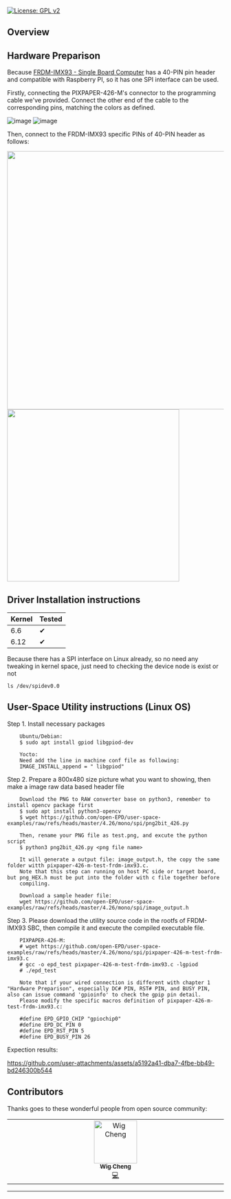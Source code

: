 [![License: GPL v2](https://img.shields.io/badge/License-GPL%20v2-blue.svg)](https://www.gnu.org/licenses/old-licenses/gpl-2.0.en.html)

## Overview

## Hardware Preparison

Because [FRDM-IMX93 - Single Board Computer](https://youtu.be/ZpD9j6_nsNI?si=w4PjBL8ydYqj8hmg) has a 40-PIN pin header and compatible with Raspberry PI, so it has one SPI interface can be used.

Firstly, connecting the PIXPAPER-426-M's connector to the programming cable we've provided. Connect the other end of the cable to the corresponding pins, matching the colors as defined.

![image](https://github.com/user-attachments/assets/af657fcd-c5c5-4a54-b7a7-40c95f902b9c)
![image](https://github.com/user-attachments/assets/6ae059a1-9711-4d93-b800-46bffb24d128)



Then, connect to the FRDM-IMX93 specific PINs of 40-PIN header as follows:

<img src="https://github.com/user-attachments/assets/af0d0f76-5212-4ceb-ab12-6904166d30d0" width="600"> <br>
<img src="https://github.com/user-attachments/assets/deae640f-062d-47e9-8889-c7c233c8f22b" width="400">




## Driver Installation instructions

|Kernel|Tested|
|---|---|
| 6.6 |&#10004;|
| 6.12 |&#10004;|

Because there has a SPI interface on Linux already, so no need any tweaking in kernel space, just need to checking the device node is exist or not <br>

    ls /dev/spidev0.0
 

## User-Space Utility instructions (Linux OS)

Step 1. Install necessary packages

        Ubuntu/Debian:
        $ sudo apt install gpiod libgpiod-dev

        Yocto:
        Need add the line in machine conf file as following:
        IMAGE_INSTALL_append = " libgpiod"


Step 2. Prepare a 800x480 size picture what you want to showing, then make a image raw data based header file

        Download the PNG to RAW converter base on python3, remember to install opencv package first
        $ sudo apt install python3-opencv
        $ wget https://github.com/open-EPD/user-space-examples/raw/refs/heads/master/4.26/mono/spi/png2bit_426.py

        Then, rename your PNG file as test.png, and excute the python script
        $ python3 png2bit_426.py <png file name>

        It will generate a output file: image_output.h, the copy the same folder witth pixpaper-426-m-test-frdm-imx93.c.
        Note that this step can running on host PC side or target board, but png_HEX.h must be put into the folder with c file together before 
        compiling.

        Download a sample header file:
        wget https://github.com/open-EPD/user-space-examples/raw/refs/heads/master/4.26/mono/spi/image_output.h


Step 3. Please download the utility source code in the rootfs of FRDM-IMX93 SBC, then compile it and execute the compiled executable file.

        PIXPAPER-426-M:
        # wget https://github.com/open-EPD/user-space-examples/raw/refs/heads/master/4.26/mono/spi/pixpaper-426-m-test-frdm-imx93.c
        # gcc -o epd_test pixpaper-426-m-test-frdm-imx93.c -lgpiod
        # ./epd_test

        Note that if your wired connection is different with chapter 1 "Hardware Preparison", especially DC# PIN, RST# PIN, and BUSY PIN, also can issue command 'gpioinfo' to check the gpip pin detail. 
        Please modify the specific macros definition of pixpaper-426-m-test-frdm-imx93.c:

        #define EPD_GPIO_CHIP "gpiochip0"
        #define EPD_DC_PIN 0
        #define EPD_RST_PIN 5
        #define EPD_BUSY_PIN 26


Expection results: <br>

https://github.com/user-attachments/assets/a5192a41-dba7-4fbe-bb49-bd246300b544






## Contributors

Thanks goes to these wonderful people from open source community:

<!-- ALL-CONTRIBUTORS-LIST:START - Do not remove or modify this section -->
<!-- prettier-ignore-start -->
<!-- markdownlint-disable -->
<table>
  <tbody>
    <tr>
        <td align="center" valign="top" width="14.28%"><a href="https://github.com/wigcheng"><img src="https://avatars.githubusercontent.com/u/7148592?v=4" width="100px;" alt="Wig Cheng"/><br /><sub><b>Wig Cheng</b></sub></a><br /><a href="https://github.com/wigcheng/open-epd/commits?author=wigcheng" title="Code">💻</a></td>
    </tr>
  </tbody>
</table>

<!-- markdownlint-restore -->
<!-- prettier-ignore-end -->

<!-- ALL-CONTRIBUTORS-LIST:END -->

---

